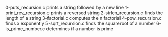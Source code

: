 0-puts_recursion.c prints a string followed by a new line
1-print_rev_recursion.c prints a reversed string
2-strlen_recursion.c finds the length of a string
3-factorial.c computes the n factorial
4-pow_recursion.c finds x exponent y
5-sqrt_recursion.c finds the squareroot of a number
6-is_prime_number.c determines if a number is prime
